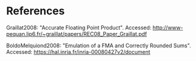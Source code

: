 References
==========

Graillat2008: "Accurate Floating Point Product".
Accessed: http://www-pequan.lip6.fr/~graillat/papers/REC08_Paper_Graillat.pdf

BoldoMelquiond2008: "Emulation of a FMA and Correctly Rounded Sums".
Accessed: https://hal.inria.fr/inria-00080427v2/document
